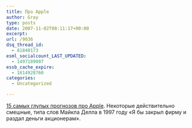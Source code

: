 ```yaml
---
title: Про Apple
author: Gray
type: posts
date: 2007-11-02T08:11:17+00:00
excerpt:
url: /9036
dsq_thread_id:
  - 81840173
esml_socialcount_LAST_UPDATED:
  - 1497189007
essb_cache_expire:
  - 1614928760
categories:
  - Uncategorized

---
```








<a href="http://blog.wired.com/gadgets/2007/11/analysts-dont-k.html#" target="_blank">15 самых глупых прогнозов про Apple</a>. Некоторые действительно смешные, типа слов Майкла Делла в 1997 году &#171;Я бы закрыл фирму и раздал деньги акционерам&#187;.